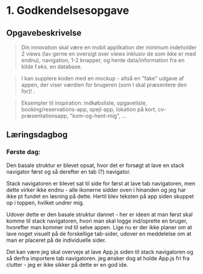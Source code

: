 # 1. Godkendelsesopgave

## Opgavebeskrivelse

> Din innovation skal være en mobil applikation der minimum indeholder 2 views (lav gerne en oversigt over views inklusiv de som ikke er med endnu), navigation, 1-2 knapper, og hente data/information fra en kilde f.eks. en database.

> I kan supplere koden med en mockup - altså en "fake" udgave af appen, der viser værdien for brugeren (som I skal præsentere den for)! .

> Eksempler til inspiration: indkøbsliste, opgaveliste, booking/reservations-app, spejl-app, lokation på kort,  cv-præsentationsapp, "kom-og-hent-mig", ...






## Læringsdagbog

### Første dag: 

Den basale struktur er blevet opsat, hvor det er forsøgt at lave en stack navigator først og så derefter en tab (?) navigator. 

Stack navigatoren er blevet sat til side for først at lave tab navigatoren, men dette virker ikke endnu - alle ikonerne sidder oven i hinanden og jeg har ikke pt fundet en løsning på dette. Hertil blev teksten på app siden skuppet op i toppen, hvilket undrer mig. 

Udover dette er den basale struktur dannet - her er ideen at man først skal komme til stack navigatoren, hvori man skal logge ind/oprette en bruger, hvorefter man kommer ind til selve appen. Lige nu er der ikke planer om at lave noget visuelt på de forskellige tab-sider, udover en meddelelse om at man er placeret på de individuelle sider. 

Det kan være jeg skal overveje at lave App.js siden til stack navigatoren og så derfra importere tab navigatoren. jeg ønsker dog at holde App.js fri fra clutter - jeg er ikke sikker på dette er en god ide.  